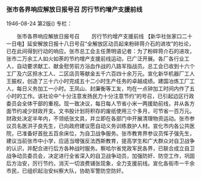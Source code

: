 ### 张市各界响应解放日报号召  厉行节约增产支援前线

1946-08-24
第2版()
专栏：

　　张市各界响应解放日报号召
　　厉行节约增产支援前线
    【新华社张家口二十一日电】延安解放日报十八日号召“全解放区动员起来粉碎蒋介石的进攻”的社论，已在此间得到行动的响应。张市总工会主任萧明语记者：为了粉碎蒋介石的进攻，张市二万余工人如火如荼的节约增产支援前线运动，已广泛开展。各厂各行业工人，自动要求献工、献金慰劳前方浴血作战的八路军指战员。总工会已收到十六个工厂及六区担水工人、二区店员等献金五千六百四十余万元。宣化新华机器厂工人王振权，创造了三十六小时完成五十二小时生产任务的卓越成绩。建国冶炼工厂工人，每日义务加工一小时。王凤山、封廉衡等工友，均在一点钟加工时间内作了五小时的工作。该社论中“十分注意发扬民力十分注意节约”的号召，已引起边区行政委员会全体干部的重视。现一致决议，每日每人节省小米一两援助前线，并从各方面节约减少财政开支。文书股计划将积存的废纸使用三个多月，可节省一百万元。财政处决定半年内，不领纸张文具，并立即在各部门中开展清理物资运动。张市参议员名医洪子良先生，已向政府建议愿自动义务训练救护人材。宣化市内各公共医院，已准备好首批五百余床位，为自卫战争服务。张市教育界参议员恽子强先生，建议当前张市中小学，应适当增强反法西斯教育，提高学生和广大群众对自卫战争的认识，并配合进行后方各种战时服务。察哈尔省党政军民各界，已联合成立自卫战争动员委员会，决定进行全省深入的自卫战争动员，加强防奸、防空工作，巩固后方治安，厉行节约，消灭一切浪费铺张现象，全力支援前线。宣化各街市一千余市民，已组织起治安纠察大队，协助军警防空防奸。
